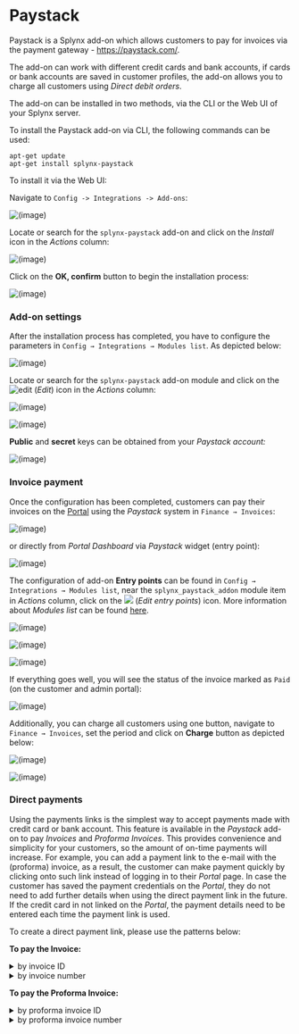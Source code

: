 Paystack
=========

Paystack is a Splynx add-on which allows customers to pay for invoices via the payment gateway - https://paystack.com/.

The add-on can work with different credit cards and bank accounts, if cards or bank accounts are saved in customer profiles, the add-on allows you to charge all customers using *Direct debit orders*.

The add-on can be installed in two methods, via the CLI or the Web UI of your Splynx server.

To install the Paystack add-on via CLI, the following commands can be used:

```
apt-get update
apt-get install splynx-paystack
```

To install it via the Web UI:

Navigate to `Config -> Integrations -> Add-ons`:

![(image)](0.png)

Locate or search for the `splynx-paystack` add-on and click on the *Install* icon in the *Actions* column:

![(image)](1.png)

Click on the **OK, confirm** button to begin the installation process:

![(image)](2.png)

### Add-on settings

After the installation process has completed, you have to configure the parameters in `Config → Integrations → Modules list`. As depicted below:

![(image)](3.png)

Locate or search for the `splynx-paystack` add-on module and click on the
<icon class="image-icon">![edit](edit.png)</icon> (*Edit*) icon in the *Actions* column:

![(image)](4.png)

![(image)](5.1.png)

**Public** and **secret** keys can be obtained from your *Paystack account:*

![(image)](14.png)


### Invoice payment

Once the configuration has been completed, customers can pay their invoices on the [Portal](customer_portal/customer_portal.md) using the *Paystack* system in `Finance → Invoices`:

![(image)](7.png)

or directly from *Portal Dashboard* via *Paystack* widget (entry point):

![(image)](7.1.png)

The configuration of add-on **Entry points** can be found in `Config → Integrations → Modules list`, near the `splynx_paystack_addon` module item in *Actions* column, click on the <icon class="image-icon">![](entry_point.png)</icon> (*Edit entry points*) icon. More information about *Modules list* can be found [here](configuration/integrations/modules_list/modules_list.md).

![(image)](8.png)

![(image)](9.png)

![(image)](10.1.png)

If everything goes well, you will see the status of the invoice marked as `Paid` (on the customer and admin portal):

![(image)](11.png)

Additionally, you can charge all customers using one button, navigate to `Finance → Invoices`, set the period and click on **Charge** button as depicted below:

![(image)](12.png)

![(image)](13.png)

### Direct payments

Using the payments links is the simplest way to accept payments made with credit card or bank account. This feature is available in the *Paystack* add-on to pay *Invoices* and *Proforma Invoices*. This provides convenience and simplicity for your customers, so the amount of on-time payments will increase. For example, you can add a payment link to the e-mail with the (proforma) invoice, as a result, the customer can make payment quickly by clicking onto such link instead of logging in to their *Portal* page. In case the customer has saved the payment credentials on the *Portal*, they do not need to add further details when using the direct payment link in the future. If the credit card in not linked on the *Portal*, the payment details need to be entered each time the payment link is used.

To create a direct payment link, please use the patterns below:

**To pay the Invoice:**

<details>
<summary>by invoice ID</summary>
<div markdown="1">

```
https://<splynx_domain_address>/paystack/direct-pay-invoice-by-id?item_id=<Invoice_id>

```
</div>
</details>

<details>
<summary>by invoice number</summary>
<div markdown="1">

```
https://<splynx_domain_address>/paystack/direct-pay-invoice?item_id=<Invoice_number>

```
</div>
</details>



**To pay the Proforma Invoice:**

<details>
<summary>by proforma invoice ID</summary>
<div markdown="1">

```
https://<splynx_domain_address>/paystack/direct-pay-proforma-by-id?item_id=<proforma_id>

```
</div>
</details>

<details>
<summary>by proforma invoice number</summary>
<div markdown="1">

```
https://<splynx_domain_address>/paystack/direct-pay-proforma?item_id=<proforma_number>

```
</div>
</details>
